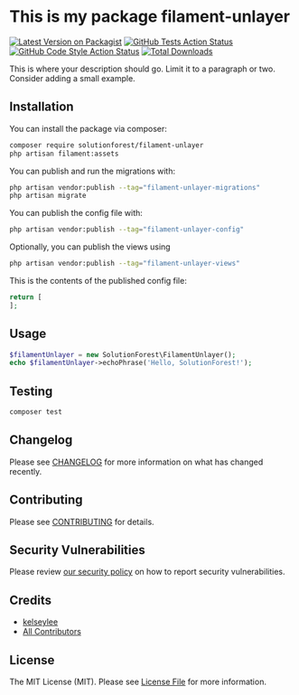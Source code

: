 # This is my package filament-unlayer

[![Latest Version on Packagist](https://img.shields.io/packagist/v/solutionforest/filament-unlayer.svg?style=flat-square)](https://packagist.org/packages/solutionforest/filament-unlayer)
[![GitHub Tests Action Status](https://img.shields.io/github/actions/workflow/status/solutionforest/filament-unlayer/run-tests.yml?branch=main&label=tests&style=flat-square)](https://github.com/solutionforest/filament-unlayer/actions?query=workflow%3Arun-tests+branch%3Amain)
[![GitHub Code Style Action Status](https://img.shields.io/github/actions/workflow/status/solutionforest/filament-unlayer/fix-php-code-styling.yml?branch=main&label=code%20style&style=flat-square)](https://github.com/solutionforest/filament-unlayer/actions?query=workflow%3A"Fix+PHP+code+styling"+branch%3Amain)
[![Total Downloads](https://img.shields.io/packagist/dt/solutionforest/filament-unlayer.svg?style=flat-square)](https://packagist.org/packages/solutionforest/filament-unlayer)



This is where your description should go. Limit it to a paragraph or two. Consider adding a small example.

## Installation

You can install the package via composer:

```bash
composer require solutionforest/filament-unlayer
php artisan filament:assets
```

You can publish and run the migrations with:

```bash
php artisan vendor:publish --tag="filament-unlayer-migrations"
php artisan migrate
```

You can publish the config file with:

```bash
php artisan vendor:publish --tag="filament-unlayer-config"
```

Optionally, you can publish the views using

```bash
php artisan vendor:publish --tag="filament-unlayer-views"
```

This is the contents of the published config file:

```php
return [
];
```

## Usage

```php
$filamentUnlayer = new SolutionForest\FilamentUnlayer();
echo $filamentUnlayer->echoPhrase('Hello, SolutionForest!');
```

## Testing

```bash
composer test
```

## Changelog

Please see [CHANGELOG](CHANGELOG.md) for more information on what has changed recently.

## Contributing

Please see [CONTRIBUTING](.github/CONTRIBUTING.md) for details.

## Security Vulnerabilities

Please review [our security policy](../../security/policy) on how to report security vulnerabilities.

## Credits

- [kelseylee](https://github.com/solutionforest)
- [All Contributors](../../contributors)

## License

The MIT License (MIT). Please see [License File](LICENSE.md) for more information.
